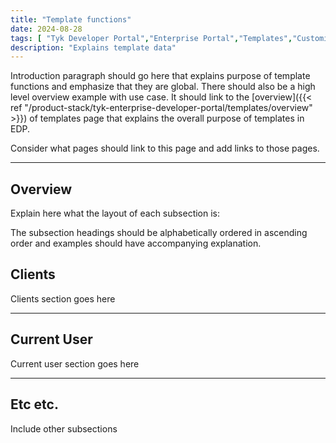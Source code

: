 ```yaml
---
title: "Template functions"
date: 2024-08-28
tags: [ "Tyk Developer Portal","Enterprise Portal","Templates","Customization","Template Data" ]
description: "Explains template data"
---
```


Introduction paragraph should go here that explains purpose of template functions and emphasize that they are global. There should also be a high level overview example with use case. It should link to the [overview]({{< ref "/product-stack/tyk-enterprise-developer-portal/templates/overview" >}}) of templates page that explains the overall purpose of templates in EDP.

Consider what pages should link to this page and add links to those pages.

---

## Overview

Explain here what the layout of each subsection is:

The subsection headings should be alphabetically ordered in ascending order and examples should have accompanying explanation.

## Clients

Clients section goes here

---

## Current User

Current user section goes here

---

## Etc etc.

Include other subsections
